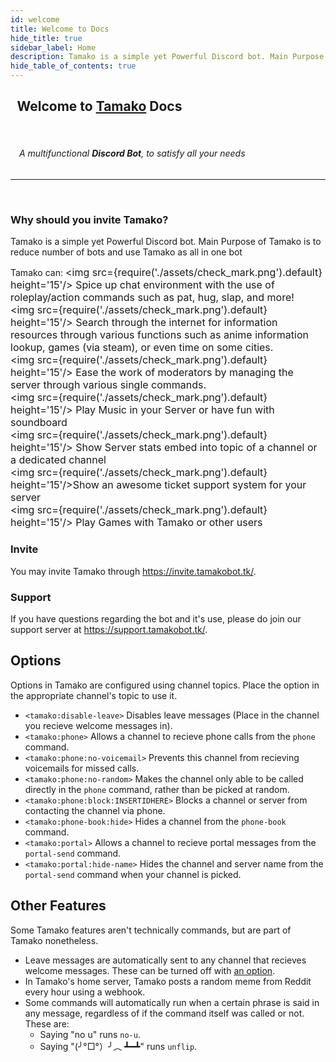```yaml
---
id: welcome
title: Welcome to Docs
hide_title: true
sidebar_label: Home
description: Tamako is a simple yet Powerful Discord bot. Main Purpose of Tamako is to reduce number of bots and use Tamako as all in one bot
hide_table_of_contents: true
---
```

## &ensp;Welcome to [Tamako](https://invite.tamakobot.tk/) Docs
&ensp;&ensp;
###### &ensp;&ensp;A multifunctional **Discord Bot**, to satisfy all your needs
---
<br />

### Why should you invite Tamako?
Tamako is a simple yet Powerful Discord bot. Main Purpose of Tamako is to reduce number of bots and use Tamako as all in one bot

Tamako can:
<font size='3'><img src={require('./assets/check_mark.png').default} height='15'/> Spice up chat environment with the use of roleplay/action commands such as pat, hug, slap, and more! </font> <br />
<font size='3'><img src={require('./assets/check_mark.png').default} height='15'/>  Search through the internet for information resources through various functions such as anime information lookup, games (via steam), or even time on some cities. </font> <br />
<font size='3'><img src={require('./assets/check_mark.png').default} height='15'/>  Ease the work of moderators by managing the server through various single commands. </font> <br />
<font size='3'><img src={require('./assets/check_mark.png').default} height='15'/>  Play Music in your Server or have fun with soundboard </font> <br />
<font size='3'><img src={require('./assets/check_mark.png').default} height='15'/> Show Server stats embed into topic of a channel or a dedicated channel </font> <br />
<font size='3'><img src={require('./assets/check_mark.png').default} height='15'/>Show an awesome ticket support system for your server</font> <br />
<font size='3'><img src={require('./assets/check_mark.png').default} height='15'/> Play Games with Tamako or other users </font> <br />


### Invite
You may invite Tamako through https://invite.tamakobot.tk/.

### Support
If you have questions regarding the bot and it's use, please do join our support server at https://support.tamakobot.tk/.

## Options

Options in Tamako are configured using channel topics. Place the option
in the appropriate channel's topic to use it.

* `<tamako:disable-leave>` Disables leave messages (Place in the channel you recieve welcome messages in).
* `<tamako:phone>` Allows a channel to recieve phone calls from the `phone` command.
* `<tamako:phone:no-voicemail>` Prevents this channel from recieving voicemails for missed calls.
* `<tamako:phone:no-random>` Makes the channel only able to be called directly in the `phone` command, rather than be picked at random.
* `<tamako:phone:block:INSERTIDHERE>` Blocks a channel or server from contacting the channel via phone.
* `<tamako:phone-book:hide>` Hides a channel from the `phone-book` command.
* `<tamako:portal>` Allows a channel to recieve portal messages from the `portal-send` command.
* `<tamako:portal:hide-name>` Hides the channel and server name from the `portal-send` command when your channel is picked.


## Other Features

Some Tamako features aren't technically commands, but are part of Tamako
nonetheless.

- Leave messages are automatically sent to any channel that recieves welcome messages. These can be turned off with [an option](#options).
- In Tamako's home server, Tamako posts a random meme from Reddit every hour using a webhook.
- Some commands will automatically run when a certain phrase is said in any message, regardless of if the command itself was called or not. These are:
	* Saying "no u" runs `no-u`.
	* Saying "(╯°□°）╯︵ ┻━┻" runs `unflip`.
